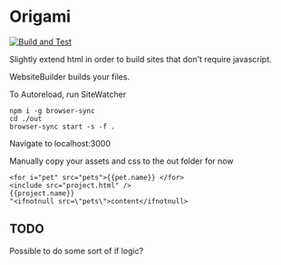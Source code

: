 # Origami

[![Build and Test](https://github.com/ManApart/simple-site/actions/workflows/runTests.yml/badge.svg)](https://github.com/ManApart/simple-site/actions/workflows/runTests.yml)

Slightly extend html in order to build sites that don't require javascript.


WebsiteBuilder builds your files.

To Autoreload, run SiteWatcher

```
npm i -g browser-sync
cd ./out
browser-sync start -s -f .
```
Navigate to localhost:3000


Manually copy your assets and css to the out folder for now

```
<for i="pet" src="pets">{{pet.name}} </for>
<include src="project.html" />
{{project.name}}
"<ifnotnull src=\"pets\">content</ifnotnull>
```

## TODO

Possible to do some sort of if logic?